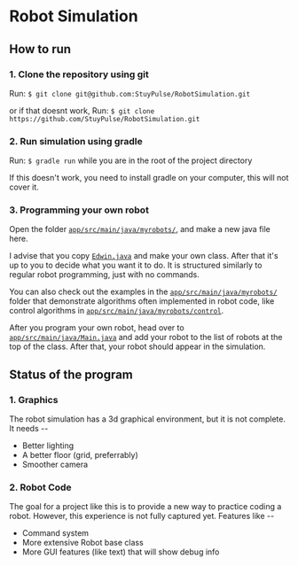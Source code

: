 # Robot Simulation

## How to run

### 1. Clone the repository using git

Run: `$ git clone git@github.com:StuyPulse/RobotSimulation.git`

or if that doesnt work, Run: `$ git clone https://github.com/StuyPulse/RobotSimulation.git`

### 2. Run simulation using gradle

Run: `$ gradle run` while you are in the root of the project directory

If this doesn't work, you need to install gradle on your computer, this will not cover it.

### 3. Programming your own robot

Open the folder [`app/src/main/java/myrobots/`](https://github.com/StuyPulse/RobotSimulation/tree/main/app/src/main/java/myrobots), and make a new java file here.

I advise that you copy [`Edwin.java`](https://github.com/StuyPulse/RobotSimulation/blob/main/app/src/main/java/myrobots/Edwin.java) and make your own class. After that it's up to you to decide what you want it to do. It is structured similarly to regular robot programming, just with no commands.

You can also check out the examples in the [`app/src/main/java/myrobots/`](https://github.com/StuyPulse/RobotSimulation/tree/main/app/src/main/java/myrobots) folder that demonstrate algorithms often implemented in robot code, like control algorithms in [`app/src/main/java/myrobots/control`](https://github.com/StuyPulse/RobotSimulation/tree/main/app/src/main/java/myrobots/control).

After you program your own robot, head over to [`app/src/main/java/Main.java`](https://github.com/StuyPulse/RobotSimulation/blob/main/app/src/main/java/Main.java) and add your robot to the list of robots at the top of the class. After that, your robot should appear in the simulation.

## Status of the program

### 1. Graphics

The robot simulation has a 3d graphical environment, but it is not complete. It needs --

* Better lighting
* A better floor (grid, preferrably)
* Smoother camera

### 2. Robot Code

The goal for a project like this is to provide a new way to practice coding a robot. However, this experience is not fully captured yet. Features like --

* Command system
* More extensive Robot base class
* More GUI features (like text) that will show debug info
